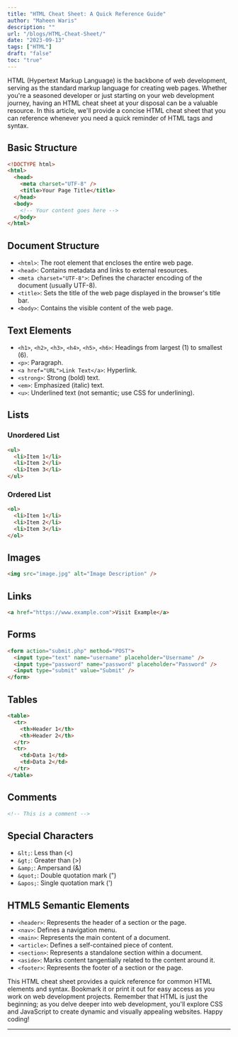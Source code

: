 ```yaml
---
title: "HTML Cheat Sheet: A Quick Reference Guide"
author: "Maheen Waris"
description: ""
url: "/blogs/HTML-Cheat-Sheet/"
date: "2023-09-13"
tags: ["HTML"]
draft: "false"
toc: "true"
---
```


HTML (Hypertext Markup Language) is the backbone of web development, serving as the standard markup language for creating web pages. Whether you're a seasoned developer or just starting on your web development journey, having an HTML cheat sheet at your disposal can be a valuable resource. In this article, we'll provide a concise HTML cheat sheet that you can reference whenever you need a quick reminder of HTML tags and syntax.

## Basic Structure

```html
<!DOCTYPE html>
<html>
  <head>
    <meta charset="UTF-8" />
    <title>Your Page Title</title>
  </head>
  <body>
    <!-- Your content goes here -->
  </body>
</html>
```

## Document Structure

- `<html>`: The root element that encloses the entire web page.
- `<head>`: Contains metadata and links to external resources.
- `<meta charset="UTF-8">`: Defines the character encoding of the document (usually UTF-8).
- `<title>`: Sets the title of the web page displayed in the browser's title bar.
- `<body>`: Contains the visible content of the web page.

## Text Elements

- `<h1>`, `<h2>`, `<h3>`, `<h4>`, `<h5>`, `<h6>`: Headings from largest (1) to smallest (6).
- `<p>`: Paragraph.
- `<a href="URL">Link Text</a>`: Hyperlink.
- `<strong>`: Strong (bold) text.
- `<em>`: Emphasized (italic) text.
- `<u>`: Underlined text (not semantic; use CSS for underlining).

## Lists

### Unordered List

```html
<ul>
  <li>Item 1</li>
  <li>Item 2</li>
  <li>Item 3</li>
</ul>
```

### Ordered List

```html
<ol>
  <li>Item 1</li>
  <li>Item 2</li>
  <li>Item 3</li>
</ol>
```

## Images

```html
<img src="image.jpg" alt="Image Description" />
```

## Links

```html
<a href="https://www.example.com">Visit Example</a>
```

## Forms

```html
<form action="submit.php" method="POST">
  <input type="text" name="username" placeholder="Username" />
  <input type="password" name="password" placeholder="Password" />
  <input type="submit" value="Submit" />
</form>
```

## Tables

```html
<table>
  <tr>
    <th>Header 1</th>
    <th>Header 2</th>
  </tr>
  <tr>
    <td>Data 1</td>
    <td>Data 2</td>
  </tr>
</table>
```

## Comments

```html
<!-- This is a comment -->
```

## Special Characters

- `&lt;`: Less than (<)
- `&gt;`: Greater than (>)
- `&amp;`: Ampersand (&)
- `&quot;`: Double quotation mark (")
- `&apos;`: Single quotation mark (')

## HTML5 Semantic Elements

- `<header>`: Represents the header of a section or the page.
- `<nav>`: Defines a navigation menu.
- `<main>`: Represents the main content of a document.
- `<article>`: Defines a self-contained piece of content.
- `<section>`: Represents a standalone section within a document.
- `<aside>`: Marks content tangentially related to the content around it.
- `<footer>`: Represents the footer of a section or the page.

This HTML cheat sheet provides a quick reference for common HTML elements and syntax. Bookmark it or print it out for easy access as you work on web development projects. Remember that HTML is just the beginning; as you delve deeper into web development, you'll explore CSS and JavaScript to create dynamic and visually appealing websites. Happy coding!

<script src="https://utteranc.es/client.js"
        repo="maheenwaris/Website"
        issue-term="pathname"
        theme="github-dark"
        crossorigin="anonymous"
        async>
</script>

---
